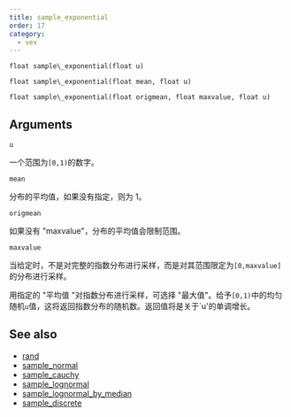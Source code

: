 ```yaml
---
title: sample_exponential
order: 17
category:
  - vex
---
```


`float sample\_exponential(float u)`

`float sample\_exponential(float mean, float u)`

`float sample\_exponential(float origmean, float maxvalue, float u)`

## Arguments

`u`

一个范围为`[0,1)`的数字。

`mean`

分布的平均值，如果没有指定，则为 1。

`origmean`

如果没有 "maxvalue"，分布的平均值会限制范围。

`maxvalue`

当给定时，不是对完整的指数分布进行采样，而是对其范围限定为`[0,maxvalue]`的分布进行采样。

用指定的 "平均值 "对指数分布进行采样，可选择 "最大值"。给予`[0,1)`中的均匀随机`u`值，这将返回指数分布的随机数。返回值将是关于`u'的单调增长。

## See also

- [rand](rand.html)
- [sample_normal](sample_normal.html)
- [sample_cauchy](sample_cauchy.html)
- [sample_lognormal](sample_lognormal.html)
- [sample_lognormal_by_median](sample_lognormal_by_median.html)
- [sample_discrete](sample_discrete.html)
